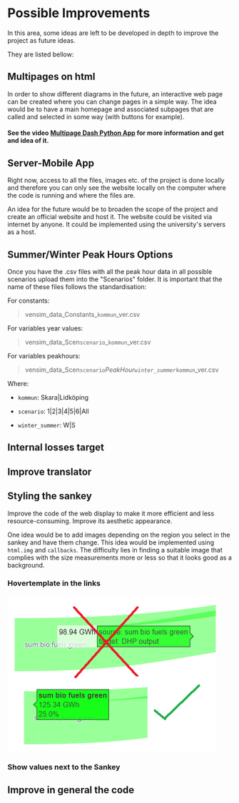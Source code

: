 # Possible Improvements 

In this area, some ideas are left to be developed in depth to improve the project as future ideas.

They are listed bellow:

## Multipages on html

In order to show different diagrams in the future, an interactive web page can be created where you can change pages in a simple way. The idea would be to have a main homepage and associated subpages that are called and selected in some way (with buttons for example).

#### See the video [Multipage Dash Python App](https://www.youtube.com/watch?v=MtSgh6FOL7I&ab_channel=CharmingData) for more information and get and idea of it.


## Server-Mobile App

Right now, access to all the files, images etc. of the project is done locally and therefore you can only see the website locally on the computer where the code is running and where the files are. 

An idea for the future would be to broaden the scope of the project and create an official website and host it. The website could be visited via internet by anyone. 
It could be implemented using the university's servers as a host.

## Summer/Winter Peak Hours Options

Once you have the .csv files with all the peak hour data in all possible scenarios upload them into the "Scenarios" folder. It is important that the name of these files follows the standardisation: 

For constants:
> vensim_data_Constants_`kommun`_ver.csv

For variables year values:
> vensim_data_Scen`scenario`_`kommun`_ver.csv

For variables peakhours:
> vensim_data_Scen`scenario`_PeakHour`winter_summer`_`kommun`_ver.csv

Where:

- `kommun`: Skara|Lidköping
  
- `scenario`: 1|2|3|4|5|6|All
  
- `winter_summer`: W|S

## Internal losses target

## Improve translator

## Styling the sankey

Improve the code of the web display to make it more efficient and less resource-consuming. Improve its aesthetic appearance. 

One idea would be to add images depending on the region you select in the sankey and have them change. This idea would be implemented using `html.img` and `callbacks`. The difficulty lies in finding a suitable image that complies with the size measurements more or less so that it looks good as a background.

### Hovertemplate in the links 

![](https://github.com/ClaudiaAda/SUES-Digit-Organised/blob/e6221335a0c52af26fa76ccd5a5f988d22eefb0e/Documentation/images/hovertemplate.png)

### Show values next to the Sankey 

## Improve in general the code 


